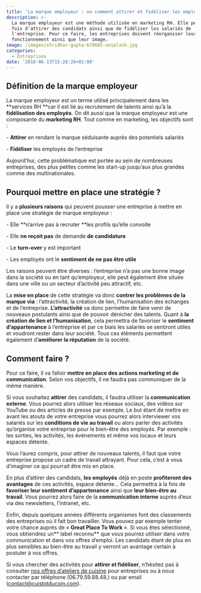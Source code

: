 ```yaml
---
title: 'La marque employeur : ou comment attirer et fidéliser les employés'
description: >-
  La marque employeur est une méthode utilisée en marketing RH. Elle permet à la
  fois d'attirer des candidats ainsi que de fidéliser les salariés de
  l'entreprise. Pour ce faire, les entreprises doivent réorganiser leur mode de
  fonctionnement ainsi que leur image.
image: /images/shridhar-gupta-678685-unsplash.jpg
categories:
  - Entreprises
date: '2018-06-13T15:28:26+02:00'
---
```

## Définition de la marque employeur

La marque employeur est un terme utilisé principalement dans les **services RH **car il est lié au recrutement de talents ainsi qu’à la **fidélisation des employés**. On dit aussi que la marque employeur est une composante du **marketing RH**. Tout comme en marketing, les objectifs sont :

\-	**Attirer** en rendant la marque séduisante auprès des potentiels salariés 

\-	**Fidéliser** les employés de l’entreprise

Aujourd’hui, cette problématique est portée au sein de nombreuses entreprises, des plus petites comme les start-up jusqu’aux plus grandes comme des multinationales.

## Pourquoi mettre en place une stratégie ?

Il y a **plusieurs raisons** qui peuvent pousser une entreprise à mettre en place une stratégie de marque employeur :

\-	Elle **n’arrive pas à recruter **les profils qu’elle convoite

\-	Elle **ne reçoit pas** de demande **de candidature**

\-	Le **turn-over** y est important

\-	Les employés ont le **sentiment de ne pas être utile**

Les raisons peuvent être diverses : l’entreprise n’a pas une bonne image dans la société ou en tant qu’employeur, elle peut également être située dans une ville ou un secteur d’activité peu attractif, etc.

La **mise en place** de cette stratégie va donc **contrer les problèmes de la marque via** : l’attractivité, la création de lien, l’humanisation des échanges et de l’entreprise. **L’attractivité** va donc permettre de faire venir de nouveaux postulants ainsi que de pouvoir dénicher des talents. Quant à **la création de lien et l’humanisation**, cela permettra de favoriser le **sentiment d’appartenance** à l’entreprise et par ce biais les salariés se sentiront utiles et voudront rester dans leur société. Tous ces éléments permettent également d’**améliorer la réputation** de la société.

## Comment faire ?

Pour ce faire, il va falloir **mettre en place des actions marketing et de communication**. Selon vos objectifs, il ne faudra pas communiquer de la même manière.

Si vous souhaitez **attirer** des candidats, il faudra utiliser la **communication externe**. Vous pourrez alors utiliser les réseaux sociaux, des vidéos sur YouTube ou des articles de presse par exemple. Le but étant de mettre en avant les atouts de votre entreprise vous pourrez alors interviewer vos salariés sur les **conditions de vie au travail** ou alors parler des activités qu’organise votre entreprise pour le bien-être des employés. Par exemple : les sorties, les activités, les événements et même vos locaux et leurs espaces détente. 

Vous l’aurez compris, pour attirer de nouveaux talents, il faut que votre entreprise propose un cadre de travail attrayant. Pour cela, c’est à vous d’imaginer ce qui pourrait être mis en place.

En plus d’attirer des candidats, **les employés** déjà en poste **profiteront des avantages** de ces activités, espace détente… Cela permettra à la fois de **favoriser leur sentiment d’appartenance** ainsi que **leur bien-être au travail**. Vous pourrez alors faire de la **communication interne** auprès d’eux via des newsletters, l’intranet, etc.

Enfin, depuis quelques années différents organismes font des classements des entreprises où il fait bon travailler. Vous pouvez par exemple tenter votre chance auprès de « **Great Place To Work** ». Si vous êtes sélectionné, vous obtiendrez un** label reconnu** que vous pourrez utiliser dans votre communication et dans vos offres d’emploi. Les candidats étant de plus en plus sensibles au bien-être au travail y verront un avantage certain à postuler à vos offres.

Si vous chercher des activités pour **attirer et fidéliser**, n’hésitez pas à consulter [nos offres d’ateliers de cuisine](https://www.cuistotducoin.com/) pour entreprises ou à nous contacter par téléphone (06.79.59.88.48.) ou par email (contact@cuistotducoin.com).
